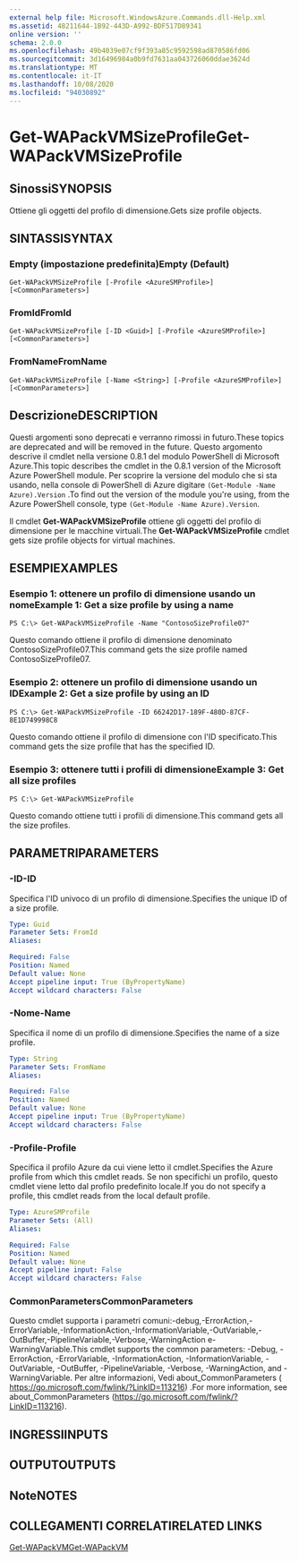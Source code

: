 ```yaml
---
external help file: Microsoft.WindowsAzure.Commands.dll-Help.xml
ms.assetid: 48211644-1B92-443D-A992-BDF517D89341
online version: ''
schema: 2.0.0
ms.openlocfilehash: 49b4039e07cf9f393a85c9592598ad870586fd06
ms.sourcegitcommit: 3d16496984a0b9fd7631aa043726060ddae3624d
ms.translationtype: MT
ms.contentlocale: it-IT
ms.lasthandoff: 10/08/2020
ms.locfileid: "94030892"
---
```

# <span data-ttu-id="99d5b-101">Get-WAPackVMSizeProfile</span><span class="sxs-lookup"><span data-stu-id="99d5b-101">Get-WAPackVMSizeProfile</span></span>

## <span data-ttu-id="99d5b-102">Sinossi</span><span class="sxs-lookup"><span data-stu-id="99d5b-102">SYNOPSIS</span></span>
<span data-ttu-id="99d5b-103">Ottiene gli oggetti del profilo di dimensione.</span><span class="sxs-lookup"><span data-stu-id="99d5b-103">Gets size profile objects.</span></span>

## <span data-ttu-id="99d5b-104">SINTASSI</span><span class="sxs-lookup"><span data-stu-id="99d5b-104">SYNTAX</span></span>

### <span data-ttu-id="99d5b-105">Empty (impostazione predefinita)</span><span class="sxs-lookup"><span data-stu-id="99d5b-105">Empty (Default)</span></span>
```
Get-WAPackVMSizeProfile [-Profile <AzureSMProfile>] [<CommonParameters>]
```

### <span data-ttu-id="99d5b-106">FromId</span><span class="sxs-lookup"><span data-stu-id="99d5b-106">FromId</span></span>
```
Get-WAPackVMSizeProfile [-ID <Guid>] [-Profile <AzureSMProfile>] [<CommonParameters>]
```

### <span data-ttu-id="99d5b-107">FromName</span><span class="sxs-lookup"><span data-stu-id="99d5b-107">FromName</span></span>
```
Get-WAPackVMSizeProfile [-Name <String>] [-Profile <AzureSMProfile>] [<CommonParameters>]
```

## <span data-ttu-id="99d5b-108">Descrizione</span><span class="sxs-lookup"><span data-stu-id="99d5b-108">DESCRIPTION</span></span>
<span data-ttu-id="99d5b-109">Questi argomenti sono deprecati e verranno rimossi in futuro.</span><span class="sxs-lookup"><span data-stu-id="99d5b-109">These topics are deprecated and will be removed in the future.</span></span>
<span data-ttu-id="99d5b-110">Questo argomento descrive il cmdlet nella versione 0.8.1 del modulo PowerShell di Microsoft Azure.</span><span class="sxs-lookup"><span data-stu-id="99d5b-110">This topic describes the cmdlet in the 0.8.1 version of the Microsoft Azure PowerShell module.</span></span>
<span data-ttu-id="99d5b-111">Per scoprire la versione del modulo che si sta usando, nella console di PowerShell di Azure digitare `(Get-Module -Name Azure).Version` .</span><span class="sxs-lookup"><span data-stu-id="99d5b-111">To find out the version of the module you're using, from the Azure PowerShell console, type `(Get-Module -Name Azure).Version`.</span></span>

<span data-ttu-id="99d5b-112">Il cmdlet **Get-WAPackVMSizeProfile** ottiene gli oggetti del profilo di dimensione per le macchine virtuali.</span><span class="sxs-lookup"><span data-stu-id="99d5b-112">The **Get-WAPackVMSizeProfile** cmdlet gets size profile objects for virtual machines.</span></span>

## <span data-ttu-id="99d5b-113">ESEMPI</span><span class="sxs-lookup"><span data-stu-id="99d5b-113">EXAMPLES</span></span>

### <span data-ttu-id="99d5b-114">Esempio 1: ottenere un profilo di dimensione usando un nome</span><span class="sxs-lookup"><span data-stu-id="99d5b-114">Example 1: Get a size profile by using a name</span></span>
```
PS C:\> Get-WAPackVMSizeProfile -Name "ContosoSizeProfile07"
```

<span data-ttu-id="99d5b-115">Questo comando ottiene il profilo di dimensione denominato ContosoSizeProfile07.</span><span class="sxs-lookup"><span data-stu-id="99d5b-115">This command gets the size profile named ContosoSizeProfile07.</span></span>

### <span data-ttu-id="99d5b-116">Esempio 2: ottenere un profilo di dimensione usando un ID</span><span class="sxs-lookup"><span data-stu-id="99d5b-116">Example 2: Get a size profile by using an ID</span></span>
```
PS C:\> Get-WAPackVMSizeProfile -ID 66242D17-189F-480D-87CF-8E1D749998C8
```

<span data-ttu-id="99d5b-117">Questo comando ottiene il profilo di dimensione con l'ID specificato.</span><span class="sxs-lookup"><span data-stu-id="99d5b-117">This command gets the size profile that has the specified ID.</span></span>

### <span data-ttu-id="99d5b-118">Esempio 3: ottenere tutti i profili di dimensione</span><span class="sxs-lookup"><span data-stu-id="99d5b-118">Example 3: Get all size profiles</span></span>
```
PS C:\> Get-WAPackVMSizeProfile
```

<span data-ttu-id="99d5b-119">Questo comando ottiene tutti i profili di dimensione.</span><span class="sxs-lookup"><span data-stu-id="99d5b-119">This command gets all the size profiles.</span></span>

## <span data-ttu-id="99d5b-120">PARAMETRI</span><span class="sxs-lookup"><span data-stu-id="99d5b-120">PARAMETERS</span></span>

### <span data-ttu-id="99d5b-121">-ID</span><span class="sxs-lookup"><span data-stu-id="99d5b-121">-ID</span></span>
<span data-ttu-id="99d5b-122">Specifica l'ID univoco di un profilo di dimensione.</span><span class="sxs-lookup"><span data-stu-id="99d5b-122">Specifies the unique ID of a size profile.</span></span>

```yaml
Type: Guid
Parameter Sets: FromId
Aliases:

Required: False
Position: Named
Default value: None
Accept pipeline input: True (ByPropertyName)
Accept wildcard characters: False
```

### <span data-ttu-id="99d5b-123">-Nome</span><span class="sxs-lookup"><span data-stu-id="99d5b-123">-Name</span></span>
<span data-ttu-id="99d5b-124">Specifica il nome di un profilo di dimensione.</span><span class="sxs-lookup"><span data-stu-id="99d5b-124">Specifies the name of a size profile.</span></span>

```yaml
Type: String
Parameter Sets: FromName
Aliases:

Required: False
Position: Named
Default value: None
Accept pipeline input: True (ByPropertyName)
Accept wildcard characters: False
```

### <span data-ttu-id="99d5b-125">-Profile</span><span class="sxs-lookup"><span data-stu-id="99d5b-125">-Profile</span></span>
<span data-ttu-id="99d5b-126">Specifica il profilo Azure da cui viene letto il cmdlet.</span><span class="sxs-lookup"><span data-stu-id="99d5b-126">Specifies the Azure profile from which this cmdlet reads.</span></span>
<span data-ttu-id="99d5b-127">Se non specifichi un profilo, questo cmdlet viene letto dal profilo predefinito locale.</span><span class="sxs-lookup"><span data-stu-id="99d5b-127">If you do not specify a profile, this cmdlet reads from the local default profile.</span></span>

```yaml
Type: AzureSMProfile
Parameter Sets: (All)
Aliases:

Required: False
Position: Named
Default value: None
Accept pipeline input: False
Accept wildcard characters: False
```

### <span data-ttu-id="99d5b-128">CommonParameters</span><span class="sxs-lookup"><span data-stu-id="99d5b-128">CommonParameters</span></span>
<span data-ttu-id="99d5b-129">Questo cmdlet supporta i parametri comuni:-debug,-ErrorAction,-ErrorVariable,-InformationAction,-InformationVariable,-OutVariable,-OutBuffer,-PipelineVariable,-Verbose,-WarningAction e-WarningVariable.</span><span class="sxs-lookup"><span data-stu-id="99d5b-129">This cmdlet supports the common parameters: -Debug, -ErrorAction, -ErrorVariable, -InformationAction, -InformationVariable, -OutVariable, -OutBuffer, -PipelineVariable, -Verbose, -WarningAction, and -WarningVariable.</span></span> <span data-ttu-id="99d5b-130">Per altre informazioni, Vedi about_CommonParameters ( https://go.microsoft.com/fwlink/?LinkID=113216) .</span><span class="sxs-lookup"><span data-stu-id="99d5b-130">For more information, see about_CommonParameters (https://go.microsoft.com/fwlink/?LinkID=113216).</span></span>

## <span data-ttu-id="99d5b-131">INGRESSI</span><span class="sxs-lookup"><span data-stu-id="99d5b-131">INPUTS</span></span>

## <span data-ttu-id="99d5b-132">OUTPUT</span><span class="sxs-lookup"><span data-stu-id="99d5b-132">OUTPUTS</span></span>

## <span data-ttu-id="99d5b-133">Note</span><span class="sxs-lookup"><span data-stu-id="99d5b-133">NOTES</span></span>

## <span data-ttu-id="99d5b-134">COLLEGAMENTI CORRELATI</span><span class="sxs-lookup"><span data-stu-id="99d5b-134">RELATED LINKS</span></span>

[<span data-ttu-id="99d5b-135">Get-WAPackVM</span><span class="sxs-lookup"><span data-stu-id="99d5b-135">Get-WAPackVM</span></span>](./Get-WAPackVM.md)



